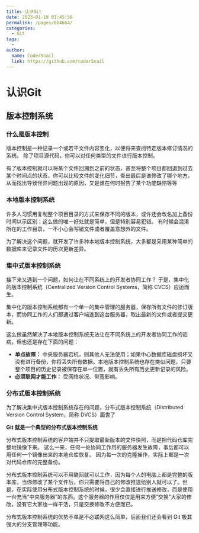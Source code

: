```yaml
---
title: 认识Git
date: 2023-01-18 01:45:56
permalink: /pages/6b4664/
categories:
  - Git
tags:
  - 
author: 
  name: CoderSnail
  link: https://github.com/coderSnail
---
```


# 认识Git

## 版本控制系统

### 什么是版本控制

版本控制是一种记录一个或若干文件内容变化，以便将来查阅特定版本修订情况的系统。 除了项目源代码，你可以对任何类型的文件进行版本控制。

有了版本控制就可以将某个文件回溯到之前的状态，甚至将整个项目都回退到过去某个时间点的状态，你可以比较文件的变化细节，查出最后是谁修改了哪个地方，从而找出导致怪异问题出现的原因，又是谁在何时报告了某个功能缺陷等等


### 本地版本控制系统

许多人习惯用复制整个项目目录的方式来保存不同的版本，或许还会改名加上备份时间以示区别；这么做的唯一好处就是简单，但是特别容易犯错。 有时候会混淆所在的工作目录，一不小心会写错文件或者覆盖意想外的文件。

为了解决这个问题，就开发了许多种本地版本控制系统，大多都是采用某种简单的数据库来记录文件的历次更新差异。

### 集中式版本控制系统

接下来又遇到一个问题，如何让在不同系统上的开发者协同工作？ 于是，集中化的版本控制系统（Centralized Version Control Systems，简称 CVCS）应运而生。

集中化的版本控制系统都有一个单一的集中管理的服务器，保存所有文件的修订版本，而协同工作的人们都通过客户端连到这台服务器，取出最新的文件或者提交更新。

这么做虽然解决了本地版本控制系统无法让在不同系统上的开发者协同工作的诟病，但也还是存在下面的问题：

- **单点故障：** 中央服务器宕机，则其他人无法使用；如果中心数据库磁盘损坏又没有进行备份，你将丢失所有数据。本地版本控制系统也存在类似问题，只要整个项目的历史记录被保存在单一位置，就有丢失所有历史更新记录的风险。
- **必须联网才能工作：** 受网络状况、带宽影响。

### 分布式版本控制系统

为了解决集中式版本控制系统存在的问题，分布式版本控制系统（Distributed Version Control System，简称 DVCS）面世了

**Git 就是一个典型的分布式版本控制系统**

分布式版本控制系统的客户端并不只提取最新版本的文件快照，而是把代码仓库完整地镜像下来。 这么一来，任何一处协同工作用的服务器发生故障，事后都可以用任何一个镜像出来的本地仓库恢复。 因为每一次的克隆操作，实际上都是一次对代码仓库的完整备份。

分布式版本控制系统可以不用联网就可以工作，因为每个人的电脑上都是完整的版本库，当你修改了某个文件后，你只需要将自己的修改推送给别人就可以了。但是，在实际使用分布式版本控制系统的时候，很少会直接进行推送修改，而是使用一台充当“中央服务器”的东西。这个服务器的作用仅仅是用来方便“交换”大家的修改，没有它大家也一样干活，只是交换修改不方便而已。

分布式版本控制系统的优势不单是不必联网这么简单，后面我们还会看到 Git 极其强大的分支管理等功能。

